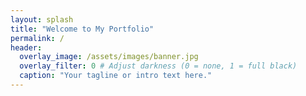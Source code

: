 ```yaml
---
layout: splash
title: "Welcome to My Portfolio"
permalink: /
header:
  overlay_image: /assets/images/banner.jpg
  overlay_filter: 0 # Adjust darkness (0 = none, 1 = full black)
  caption: "Your tagline or intro text here."
---
```


